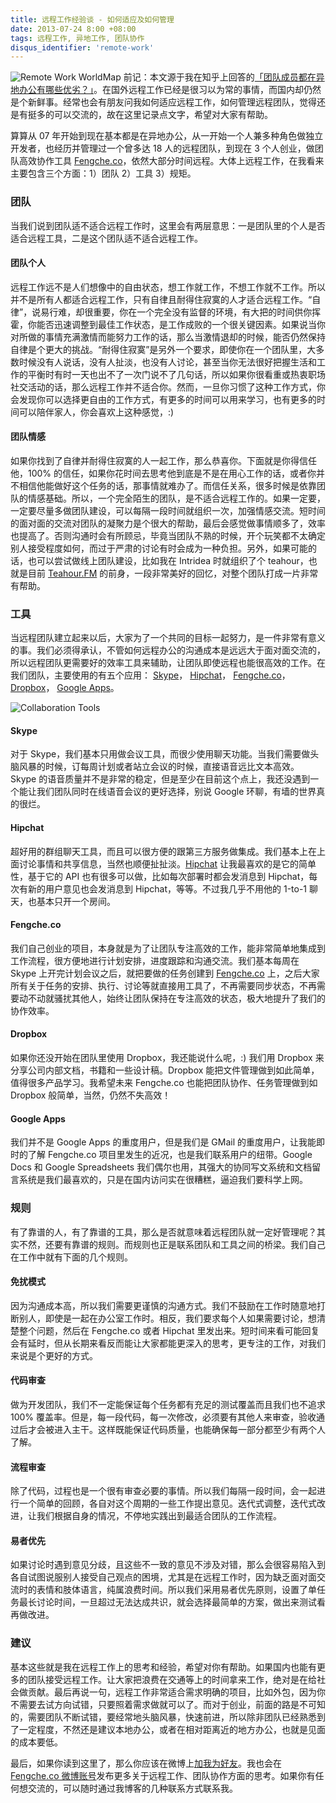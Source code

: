 ```yaml
---
title: 远程工作经验谈 - 如何适应及如何管理
date: 2013-07-24 8:00 +08:00
tags: 远程工作, 异地工作, 团队协作
disqus_identifier: 'remote-work'
---
```


![Remote Work WorldMap](remote-team-the-things-you-should-know/remote-work-worldmap.jpg)
前记：本文源于我在知乎上回答的[「团队成员都在异地办公有哪些优劣？」](http://www.zhihu.com/question/20011303/answer/17978689)。在国外远程工作已经是很习以为常的事情，而国内却仍然是个新鲜事。经常也会有朋友问我如何适应远程工作，如何管理远程团队，觉得还是有挺多的可以交流的，故在这里记录点文字，希望对大家有帮助。

算算从 07 年开始到现在基本都是在异地办公，从一开始一个人兼多种角色做独立开发者，也经历并管理过一个曾多达 18 人的远程团队，到现在 3 个人创业，做团队高效协作工具 [Fengche.co](https://fengche.co "团队高效协作工具")，依然大部分时间远程。大体上远程工作，在我看来主要包含三个方面：1）团队 2）工具 3）规矩。

### 团队

当我们说到团队适不适合远程工作时，这里会有两层意思：一是团队里的个人是否适合远程工具，二是这个团队适不适合远程工作。

#### 团队个人

远程工作远不是人们想像中的自由状态，想工作就工作，不想工作就不工作。所以并不是所有人都适合远程工作，只有自律且耐得住寂寞的人才适合远程工作。“自律”，说易行难，却很重要，你在一个完全没有监督的环境，有大把的时间供你挥霍，你能否迅速调整到最佳工作状态，是工作成败的一个很关键因素。如果说当你对所做的事情充满激情而能努力工作的话，那么当激情退却的时候，能否仍然保持自律是个更大的挑战。“耐得住寂寞”是另外一个要求，即使你在一个团队里，大多数时候没有人说话，没有人扯淡，也没有人讨论，甚至当你无法很好把握生活和工作的平衡时有时一天也出不了一次门说不了几句话，所以如果你很看重或热衷职场社交活动的话，那么远程工作并不适合你。然而，一旦你习惯了这种工作方式，你会发现你可以选择更自由的工作方式，有更多的时间可以用来学习，也有更多的时间可以陪伴家人，你会喜欢上这种感觉，:)

#### 团队情感

如果你找到了自律并耐得住寂寞的人一起工作，那么恭喜你。下面就是你得信任他，100% 的信任，如果你花时间去思考他到底是不是在用心工作的话，或者你并不相信他能做好这个任务的话，那事情就难办了。而信任关系，很多时候是依靠团队的情感基础。所以，一个完全陌生的团队，是不适合远程工作的。如果一定要，一定要尽量多做团队建设，可以每隔一段时间就组织一次，加强情感交流。短时间的面对面的交流对团队的凝聚力是个很大的帮助，最后会感觉做事情顺多了，效率也提高了。否则沟通时会有所顾忌，毕竟当团队不熟的时候，开个玩笑都不太确定别人接受程度如何，而过于严肃的讨论有时会成为一种负担。另外，如果可能的话，也可以尝试做线上团队建设，比如我在 Intridea 时就组织了个 teahour，也就是目前 [Teahour.FM](http://teahour.fm) 的前身，一段非常美好的回忆，对整个团队打成一片非常有帮助。

### 工具

当远程团队建立起来以后，大家为了一个共同的目标一起努力，是一件非常有意义的事。我们必须得承认，不管如何远程办公的沟通成本是远远大于面对面交流的，所以远程团队更需要好的效率工具来辅助，让团队即使远程也能很高效的工作。在我们团队，主要使用的有五个应用： [Skype](http://skype.com)， [Hipchat](https://hipchat.com)， [Fengche.co](https://fengche.co "团队高效协作软件")， [Dropbox](https://dropbox.com)， [Google Apps](https://www.google.com/intl/zh-CN/enterprise/apps/business/)。

![Collaboration Tools](remote-team-the-things-you-should-know/collaboration-tools.jpg)

#### Skype

对于 Skype，我们基本只用做会议工具，而很少使用聊天功能。当我们需要做头脑风暴的时候，订每周计划或者站立会议的时候，直接语音远比文本高效。 Skype 的语音质量并不是非常的稳定，但是至少在目前这个点上，我还没遇到一个能让我们团队同时在线语音会议的更好选择，别说 Google 环聊，有墙的世界真的很烂。

#### Hipchat

超好用的群组聊天工具，而且可以很方便的跟第三方服务做集成。我们基本上在上面讨论事情和共享信息，当然也顺便扯扯淡。[Hipchat](https://hipchat.com) 让我最喜欢的是它的简单性，基于它的 API 也有很多可以做，比如每次部署时都会发消息到 Hipchat，每次有新的用户意见也会发消息到 Hipchat，等等。不过我几乎不用他的 1-to-1 聊天，也基本只开一个房间。

#### Fengche.co

我们自己创业的项目，本身就是为了让团队专注高效的工作，能非常简单地集成到工作流程，很方便地进行计划安排，进度跟踪和沟通交流。我们基本每周在 Skype 上开完计划会议之后，就把要做的任务创建到 [Fengche.co](https://fengche.co "高效任务管理工具") 上，之后大家所有关于任务的安排、执行、讨论等就直接用工具了，不再需要同步状态，不再需要动不动就骚扰其他人，始终让团队保持在专注高效的状态，极大地提升了我们的协作效率。

#### Dropbox

如果你还没开始在团队里使用 Dropbox，我还能说什么呢，:)  我们用 Dropbox 来分享公司内部文档，书籍和一些设计稿。Dropbox 能把文件管理做到如此简单，值得很多产品学习。我希望未来 Fengche.co 也能把团队协作、任务管理做到如 Dropbox 般简单，当然，仍然不失高效！

#### Google Apps

我们并不是 Google Apps 的重度用户，但是我们是 GMail 的重度用户，让我能即时的了解 Fengche.co 项目里发生的近况，也是我们联系用户的纽带。Google Docs 和 Google Spreadsheets 我们偶尔也用，其强大的协同写文系统和文档留言系统是我们最喜欢的，只是在国内访问实在很糟糕，逼迫我们要科学上网。

### 规则

有了靠谱的人，有了靠谱的工具，那么是否就意味着远程团队就一定好管理呢？其实不然，还要有靠谱的规则。而规则也正是联系团队和工具之间的桥梁。我们自己在工作中就有下面的几个规则。

#### 免扰模式

因为沟通成本高，所以我们需要更谨慎的沟通方式。我们不鼓励在工作时随意地打断别人，即使是一起在办公室工作时。相反，我们要求每个人如果需要讨论，想清楚整个问题，然后在 Fengche.co 或者 Hipchat 里发出来。短时间来看可能回复会有延时，但从长期来看反而能让大家都能更深入的思考，更专注的工作，对我们来说是个更好的方式。

#### 代码审查

做为开发团队，我们不一定能保证每个任务都有充足的测试覆盖而且我们也不追求 100% 覆盖率。但是，每一段代码，每一次修改，必须要有其他人来审查，验收通过后才会被进入主干。这样既能保证代码质量，也能确保每一部分都至少有两个人了解。

#### 流程审查

除了代码，过程也是一个很有审查必要的事情。所以我们每隔一段时间，会一起进行一个简单的回顾，各自对这个周期的一些工作提出意见。迭代式调整，迭代式改进，让我们根据自身的情况，不停地实践出到最适合团队的工作流程。

#### 易者优先

如果讨论时遇到意见分歧，且这些不一致的意见不涉及对错，那么会很容易陷入到各自试图说服别人接受自己观点的困境，尤其是在远程工作时，因为缺乏面对面交流时的表情和肢体语言，纯属浪费时间。所以我们采用易者优先原则，设置了单任务最长讨论时间，一旦超过无法达成共识，就会选择最简单的方案，做出来测试看再做改进。

### 建议

基本这些就是我在远程工作上的思考和经验，希望对你有帮助。如果国内也能有更多的团队接受远程工作。让大家把浪费在交通等上的时间拿来工作，绝对是在给社会做贡献。最后再说一句，远程工作非常适合需求明确的项目，比如外包，因为你不需要去试方向试错，只要照着需求做就可以了。而对于创业，前面的路是不可知的，需要团队不断试错，要经常地头脑风暴，快速前进，所以除非团队已经熟悉到了一定程度，不然还是建议本地办公，或者在相对距离近的地方办公，也就是见面的成本要低。

最后，如果你读到这里了，那么你应该在微博上[加我为好友](http://weibo.com/presently)。我也会在 [Fengche.co 微博账号](http://weibo.com/pragmaticly)发布更多关于远程工作、团队协作方面的思考。如果你有任何想交流的，可以随时通过我博客的几种联系方式联系我。
